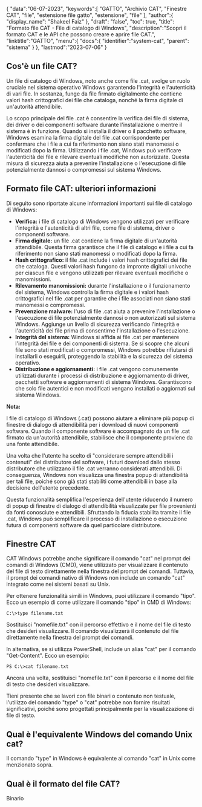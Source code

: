 {
"data":"06-07-2023",
   "keywords":[
"GATTO",
"Archivio CAT",
"Finestre CAT",
"file",
"estensione file gatto",
"estensione",
"file"
],
   "author":{
"display_name": "Shakeel Faiz"
},
"draft": "false",
"toc": true,
"title": "Formato file CAT - File di catalogo di Windows",
   "description":"Scopri il formato CAT e le API che possono creare e aprire file CAT.",
"linktitle":"GATTO",
   "menu":{
      "docs":{
         "identifier":"system-cat",
"parent": "sistema"
}
},
"lastmod":"2023-07-06"
}

## Cos'è un file CAT?

Un file di catalogo di Windows, noto anche come file .cat, svolge un ruolo cruciale nel sistema operativo Windows garantendo l'integrità e l'autenticità di vari file. In sostanza, funge da file firmato digitalmente che contiene valori hash crittografici dei file che cataloga, nonché la firma digitale di un'autorità attendibile.

Lo scopo principale del file .cat è consentire la verifica dei file di sistema, dei driver o dei componenti software durante l'installazione o mentre il sistema è in funzione. Quando si installa il driver o il pacchetto software, Windows esamina la firma digitale del file .cat corrispondente per confermare che i file a cui fa riferimento non siano stati manomessi o modificati dopo la firma. Utilizzando i file .cat, Windows può verificare l'autenticità dei file e rilevare eventuali modifiche non autorizzate. Questa misura di sicurezza aiuta a prevenire l'installazione o l'esecuzione di file potenzialmente dannosi o compromessi sul sistema Windows.

## Formato file CAT: ulteriori informazioni

Di seguito sono riportate alcune informazioni importanti sui file di catalogo di Windows:

- **Verifica:** i file di catalogo di Windows vengono utilizzati per verificare l'integrità e l'autenticità di altri file, come file di sistema, driver o componenti software.
- **Firma digitale:** un file .cat contiene la firma digitale di un'autorità attendibile. Questa firma garantisce che il file di catalogo e i file a cui fa riferimento non siano stati manomessi o modificati dopo la firma.
- **Hash crittografico:** il file .cat include i valori hash crittografici dei file che cataloga. Questi valori hash fungono da impronte digitali univoche per ciascun file e vengono utilizzati per rilevare eventuali modifiche o manomissioni.
- **Rilevamento manomissioni:** durante l'installazione o il funzionamento del sistema, Windows controlla la firma digitale e i valori hash crittografici nel file .cat per garantire che i file associati non siano stati manomessi o compromessi.
- **Prevenzione malware:** l'uso di file .cat aiuta a prevenire l'installazione o l'esecuzione di file potenzialmente dannosi o non autorizzati sul sistema Windows. Aggiunge un livello di sicurezza verificando l'integrità e l'autenticità dei file prima di consentirne l'installazione o l'esecuzione.
- **Integrità del sistema:** Windows si affida ai file .cat per mantenere l'integrità dei file e dei componenti di sistema. Se si scopre che alcuni file sono stati modificati o compromessi, Windows potrebbe rifiutarsi di installarli o eseguirli, proteggendo la stabilità e la sicurezza del sistema operativo.
- **Distribuzione e aggiornamenti:** i file .cat vengono comunemente utilizzati durante i processi di distribuzione e aggiornamento di driver, pacchetti software e aggiornamenti di sistema Windows. Garantiscono che solo file autentici e non modificati vengano installati o aggiornati sul sistema Windows.

**Nota:**

I file di catalogo di Windows (.cat) possono aiutare a eliminare più popup di finestre di dialogo di attendibilità per i download di nuovi componenti software. Quando il componente software è accompagnato da un file .cat firmato da un'autorità attendibile, stabilisce che il componente proviene da una fonte attendibile.

Una volta che l'utente ha scelto di "considerare sempre attendibili i contenuti" del distributore del software, i futuri download dallo stesso distributore che utilizzano il file .cat verranno considerati attendibili. Di conseguenza, Windows non visualizza una finestra popup di attendibilità per tali file, poiché sono già stati stabiliti come attendibili in base alla decisione dell'utente precedente.

Questa funzionalità semplifica l'esperienza dell'utente riducendo il numero di popup di finestre di dialogo di attendibilità visualizzate per file provenienti da fonti conosciute e attendibili. Sfruttando la fiducia stabilita tramite il file .cat, Windows può semplificare il processo di installazione o esecuzione futura di componenti software da quel particolare distributore.

## Finestre CAT

CAT Windows potrebbe anche significare il comando "cat" nel prompt dei comandi di Windows (CMD), viene utilizzato per visualizzare il contenuto del file di testo direttamente nella finestra del prompt dei comandi. Tuttavia, il prompt dei comandi nativo di Windows non include un comando "cat" integrato come nei sistemi basati su Unix.

Per ottenere funzionalità simili in Windows, puoi utilizzare il comando "tipo". Ecco un esempio di come utilizzare il comando "tipo" in CMD di Windows:

```
C:\>type filename.txt
```

Sostituisci "nomefile.txt" con il percorso effettivo e il nome del file di testo che desideri visualizzare. Il comando visualizzerà il contenuto del file direttamente nella finestra del prompt dei comandi.

In alternativa, se si utilizza PowerShell, include un alias "cat" per il comando "Get-Content". Ecco un esempio:

```
PS C:\>cat filename.txt
```

Ancora una volta, sostituisci "nomefile.txt" con il percorso e il nome del file di testo che desideri visualizzare.

Tieni presente che se lavori con file binari o contenuto non testuale, l'utilizzo del comando "type" o "cat" potrebbe non fornire risultati significativi, poiché sono progettati principalmente per la visualizzazione di file di testo.

## Qual è l'equivalente Windows del comando Unix cat?

Il comando "type" in Windows è equivalente al comando "cat" in Unix come menzionato sopra.

## Qual è il formato del file CAT?

Binario


